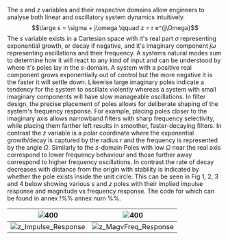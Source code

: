 
The $s$ and $z$ variables and their respective domains allow engineers to analyse both linear and oscillatory system dynamics intuitively. 
$$\large s = \sigma + j\omega \qquad z = r e^{j\Omega}$$
The $s$ variable exists in a Cartesian space with it's real part $\sigma$ representing exponential growth, or decay if negative, and it's imaginary component $j\omega$ representing oscillations and their frequency. A systems natural modes sum to determine how it will react to any kind of input and can be understood by where it's poles lay in the $s$-domain. 
A system with a positive real component grows exponentially out of control but the more negative it is the faster it will settle down. Likewise large imaginary poles indicate a tendency for the system to oscillate violently whereas a system with small imaginary components will have slow manageable oscillations. In filter design, the precise placement of poles allows for deliberate shaping of the system's frequency response. For example, placing poles closer to the imaginary axis allows narrowband filters with sharp frequency selectivity, while placing them farther left results in smoother, faster-decaying filters. 
In contrast the $z$ variable is a polar coordinate where the exponential growth/decay is captured by the radius $r$ and the frequency is represented by the angle $\Omega$. Similarly to the $s$-domain Poles with low $\Omega$ near the real axis correspond to lower frequency behaviour and those further away correspond to higher frequency oscillations. In contrast the rate of decay decreases with distance from the origin with stability is indicated by whether the pole exists inside the unit circle.
This can be seen in Fig 1, 2, 3 and 4 below showing various $s$ and $z$ poles with their implied impulse response and magnitude vs frequency response. The code for which can be found in annex !%% annex num %%.

| ![400](s_Impulse_Response.png)                | ![400](s_MagvFreq_Response.png)                 |
| --------------------------------------------- | ----------------------------------------------- |
| ![z_Impulse_Response](z_Impulse_Response.png) | ![z_MagvFreq_Response](z_MagvFreq_Response.png) |
